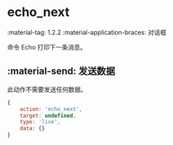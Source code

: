 # echo_next

<span class="feature-tag" title="最早可用版本" markdown>
    <span class="icon">:material-tag:</span>
    <span class="text">1.2.2</span>
</span>
<span class="feature-tag" title="终端类型" markdown>
    <span class="icon">:material-application-braces:</span>
    <span class="text">对话框</span>
</span>

命令 Echo 打印下一条消息。

## :material-send: 发送数据
此动作不需要发送任何数据。

``` javascript title="示例"
{
    action: 'echo_next',
    target: undefined,
    type: 'live',
    data: {}
}
```